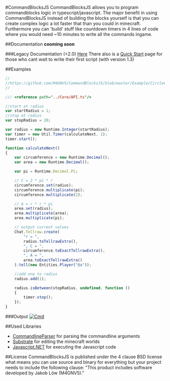#CommandBlocksJS
CommandBlocksJS allows you to program commandblocks logic in typescript/javascript. The major benefit in using CommandBlocksJS instead of building the blocks yourself is that you can create complex logic a lot faster that than you could in minecraft. Furthermore you can 'build' stuff like countdown timers in 4 lines of code where you would need ~10 minutes to write all the commands ingame.

##Documentation
**cooming soon**

###Legacy Documentation (<2.0)
[Here](https://github.com/M4GV5/CommandBlocksJS/wiki)
There also is a [Quick Start](https://github.com/M4GV5/CommandBlocksJS/wiki/Quick-Start) page for those who cant wait to write their first script (with version 1.3)

##Examples

```javascript
//
//https://github.com/M4GNV5/CommandBlocksJS/blob/master/Example/CircleCalculations.ts
//

/// <reference path="../Core/API.ts"/>

//start at radius
var startRadius = 1;
//stop at radius
var stopRadius = 20;

var radius = new Runtime.Integer(startRadius);
var timer = new Util.Timer(calculateNext, 1);
timer.start();

function calculateNext()
{
	var circumference = new Runtime.Decimal();
	var area = new Runtime.Decimal();

	var pi = Runtime.Decimal.Pi;

	// C = 2 * pi * r
	circumference.set(radius);
	circumference.multiplicate(pi);
	circumference.multiplicate(2);

	// A = r * r * pi
	area.set(radius);
	area.multiplicate(area);
	area.multiplicate(pi);

	// output current values
	Chat.Tellraw.create(
		"r = ",
		radius.toTellrawExtra(),
		", C = ",
		circumference.toExactTellrawExtra(),
		", A = ",
		area.toExactTellrawExtra()
	).tell(new Entities.Player("@a"));

	//add one to radius
	radius.add(1);

	radius.isBetween(stopRadius, undefined, function ()
	{
		timer.stop();
	});
}
```
###Output
[![Cmd](http://i.imgur.com/lloEG6U.png)]()


##Used Libraries
- [CommandlineParser](https://commandline.codeplex.com/) for parsing the commandline arguments
- [Substrate](https://github.com/jaquadro/Substrate) for editing the minecraft worlds
- [Javascript.NET](http://javascriptdotnet.codeplex.com/) for executing the Javascript code



##License
CommandBlocksJS is published under the 4 clause BSD license what means you can use source and binary for everything but your project needs to include the following clause: "This product includes software developed by Jakob Löw (M4GNV5)."
